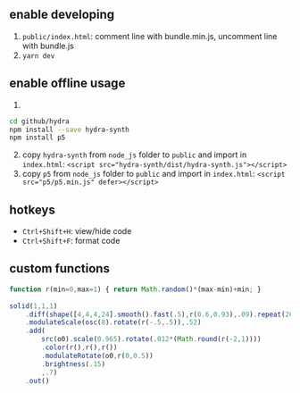 ## enable developing

1. `public/index.html`: comment line with bundle.min.js, uncomment line with bundle.js
2. `yarn dev`

## enable offline usage

1. 
``` bash
cd github/hydra
npm install --save hydra-synth
npm install p5
```
2. copy `hydra-synth` from `node_js` folder to `public` and import in `index.html`: `<script src="hydra-synth/dist/hydra-synth.js"></script>`
3. copy `p5` from `node_js` folder to `public` and import in `index.html`:  `<script src="p5/p5.min.js" defer></script>`

## hotkeys

- `Ctrl+Shift+H`: view/hide code
- `Ctrl+Shift+F`: format code

## custom functions

``` javascript
function r(min=0,max=1) { return Math.random()*(max-min)+min; }
 
solid(1,1,1)
  	.diff(shape([4,4,4,24].smooth().fast(.5),r(0.6,0.93),.09).repeat(20,10))
	.modulateScale(osc(8).rotate(r(-.5,.5)),.52)
	.add(
  		src(o0).scale(0.965).rotate(.012*(Math.round(r(-2,1))))
  		.color(r(),r(),r())
    	.modulateRotate(o0,r(0,0.5))
  		.brightness(.15)
  		,.7)
	.out()
```
